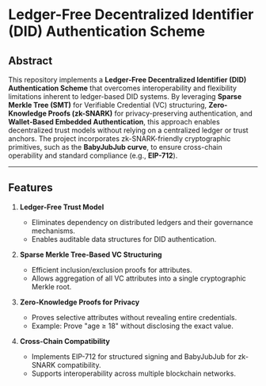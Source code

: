 # Ledger-Free Decentralized Identifier (DID) Authentication Scheme

## Abstract
This repository implements a **Ledger-Free Decentralized Identifier (DID) Authentication Scheme** that overcomes interoperability and flexibility limitations inherent to ledger-based DID systems. By leveraging **Sparse Merkle Tree (SMT)** for Verifiable Credential (VC) structuring, **Zero-Knowledge Proofs (zk-SNARK)** for privacy-preserving authentication, and **Wallet-Based Embedded Authentication**, this approach enables decentralized trust models without relying on a centralized ledger or trust anchors. The project incorporates zk-SNARK-friendly cryptographic primitives, such as the **BabyJubJub curve**, to ensure cross-chain operability and standard compliance (e.g., **EIP-712**).

---

## Features
1. **Ledger-Free Trust Model**  
   - Eliminates dependency on distributed ledgers and their governance mechanisms.  
   - Enables auditable data structures for DID authentication.

2. **Sparse Merkle Tree-Based VC Structuring**  
   - Efficient inclusion/exclusion proofs for attributes.  
   - Allows aggregation of all VC attributes into a single cryptographic Merkle root.

3. **Zero-Knowledge Proofs for Privacy**  
   - Proves selective attributes without revealing entire credentials.  
   - Example: Prove "age ≥ 18" without disclosing the exact value.

4. **Cross-Chain Compatibility**  
   - Implements EIP-712 for structured signing and BabyJubJub for zk-SNARK compatibility.  
   - Supports interoperability across multiple blockchain networks.
